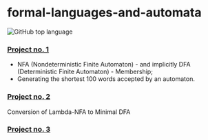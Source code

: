 # formal-languages-and-automata
![GitHub top language](https://img.shields.io/github/languages/top/ralucatudor/formal-languages-and-automata)

### [Project no. 1](project-1)
- NFA (Nondeterministic Finite Automaton) - and implicitly DFA (Deterministic Finite Automaton) - Membership;
- Generating the shortest 100 words accepted by an automaton.

### [Project no. 2](project-2)
Conversion of Lambda-NFA to Minimal DFA

### [Project no. 3](project-3)
